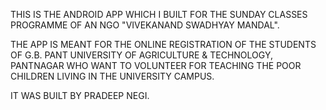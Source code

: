 THIS IS THE ANDROID APP WHICH I BUILT FOR THE SUNDAY CLASSES PROGRAMME OF AN NGO "VIVEKANAND SWADHYAY MANDAL". 

THE APP IS MEANT FOR THE ONLINE REGISTRATION OF THE STUDENTS OF G.B. PANT UNIVERSITY OF AGRICULTURE & TECHNOLOGY, PANTNAGAR WHO WANT TO VOLUNTEER FOR TEACHING THE POOR CHILDREN LIVING IN THE UNIVERSITY CAMPUS.

IT WAS BUILT BY PRADEEP NEGI.
